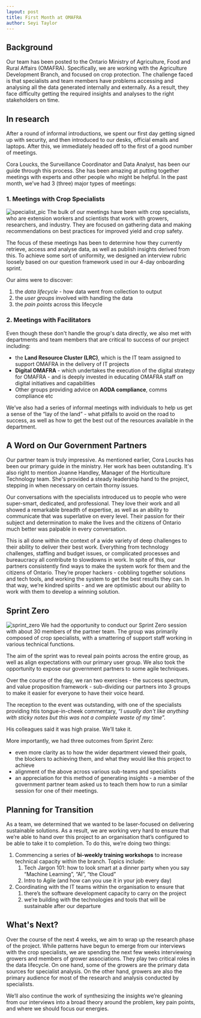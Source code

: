 ```yaml
---
layout: post
title: First Month at OMAFRA
author: Seyi Taylor
---
```

## Background
Our team has been posted to the Ontario Ministry of Agriculture, Food and Rural Affairs (OMAFRA). Specifically, we are working with the Agriculture Development Branch, and focused on crop protection. The challenge faced is that specialists and team members have problems accessing and analysing all the data generated internally and externally. As a result, they face difficulty getting the required insights and analyses to the right stakeholders on time. 


## In research
After a round of informal introductions, we spent our first day getting signed up with security, and then introduced to our desks, official emails and laptops. After this, we immediately headed off to the first of a good number of meetings.

Cora Loucks, the Surveillance Coordinator and Data Analyst, has been our guide through this process. She has been amazing at putting together meetings with experts and other people who might be helpful. In the past month, we’ve had 3 (three) major types of meetings:

### 1. Meetings with Crop Specialists
![specialist_pic](/omafra-updates/images/IMG_3008.JPG?auto=compress&cs=tinysrgb&dpr=1)
The bulk of our meetings have been with crop specialists, who are extension workers and scientists that work with growers, researchers, and industry.  They are focused on gathering data and making recommendations on best practices for improved yield and crop safety.

The focus of these meetings has been to determine how they currently retrieve, access and analyse data, as well as publish insights derived from this. To achieve some sort of uniformity, we designed an interview rubric loosely based on our question framework used in our 4-day onboarding sprint.

Our aims were to discover:
1. the _data lifecycle_ - how data went from collection to output
2. the _user groups_ involved with handling the data
3. the _pain points_ across this lifecycle 

### 2. Meetings with Facilitators
Even though these don't handle the group's data directly, we also met with departments and team members that are critical to success of our project including:
- the **Land Resource Cluster (LRC)**, which is the IT team assigned to support OMAFRA in the delivery of IT projects
- **Digital OMAFRA** - which undertakes the execution of the digital strategy for OMAFRA - and is deeply invested in educating OMAFRA staff on digital initiatives and capabilities
- Other groups providing advice on **AODA compliance**, comms compliance etc

We’ve also had a series of informal meetings with individuals to help us get a sense of the “lay of the land” - what pitfalls to avoid on the road to success, as well as how to get the best out of the resources available in the department. 


## A Word on Our Government Partners
Our partner team is truly impressive. As mentioned earlier, Cora Loucks has been our primary guide in the ministry. Her work has been outstanding. It's also right to mention Joanne Handley, Manager of the Horticulture Technology team. She's provided a steady leadership hand to the project, stepping in when necessary on certain thorny issues.

Our conversations with the specialists introduced us to people who were super-smart, dedicated, and professional. They love their work and all showed a remarkable breadth of expertise, as well as an ability to communicate that was superlative on every level. Their passion for their subject and determination to make the lives and the citizens of Ontario much better was palpable in every conversation.

This is all done within the context of a wide variety of deep challenges to their ability to deliver their best work. Everything from technology challenges, staffing and budget issues, or complicated processes and bureaucracy all contribute to slowdowns in work. In spite of this, our partners consistently find ways to make the system work for them and the citizens of Ontario. They’re proper hackers - cobbling together solutions and tech tools, and working the system to get the best results they can. In that way, we’re kindred spirits - and we are optimistic about our ability to work with them to develop a winning solution.


## Sprint Zero
![sprint_zero](/omafra-updates/images/IMG_0373.JPG?auto=compress&cs=tinysrgb&dpr=1)
We had the opportunity to conduct our Sprint Zero session with about 30 members of the partner team. The group was primarily composed of crop specialists, with a smattering of support staff working in various technical functions.

The aim of the sprint was to reveal pain points across the entire group, as well as align expectations with our primary user group. We also took the opportunity to expose our government partners to some agile techniques.

Over the course of the day, we ran two exercises - the success spectrum, and value proposition framework - sub-dividing our partners into 3 groups to make it easier for everyone to have their voice heard.

The reception to the event was outstanding, with one of the specialists providing htis tongue-in-cheek commentary, “*I usually don't like anything with sticky notes but this was not a complete waste of my time*”.

His colleagues said it was high praise. We’ll take it. 

More importantly, we had three outcomes from Sprint Zero:
- even more clarity as to how the wider department viewed their goals, the blockers to achieving them, and what they would like this project to achieve
- alignment of the above across various sub-teams and specialists
- an appreciation for this method of generating insights - a member of the government partner team asked us to teach them how to run a similar session for one of their meetings.


## Planning for Transition
As a team, we determined that we wanted to be laser-focused on delivering sustainable solutions. As a result, we are working very hard to ensure that we’re able to hand over this project to an organisation that’s configured to be able to take it to completion. To do this, we’re doing two things:
1. Commencing a series of **bi-weekly training workshops** to increase technical capacity within the branch. Topics include:
   1. Tech Jargon 101: how to look smart at a dinner party when you say “Machine Learning”, “AI”, “the Cloud”
   2. Intro to Agile (and how can you use it in your job every day)
2. Coordinating with the IT teams within the organisation to ensure that
   1. there’s the software development capacity to carry on the project
   2. we’re building with the technologies and tools that will be sustainable after our departure


## What's Next?
Over the course of the next 4 weeks, we aim to wrap up the research phase of the project. While patterns have begun to emerge from our interviews with the crop specialists, we are spending the next few weeks interviewing growers and members of grower associations. They play two critical roles in the data lifecycle. On one hand, some of the growers are the primary data sources for specialist analysis. On the other hand, growers are also the primary audience for most of the research and analysis conducted by specialists.

We’ll also continue the work of synthesizing the insights we’re gleaning from our interviews into a broad theory around the problem, key pain points, and where we should focus our energies.


